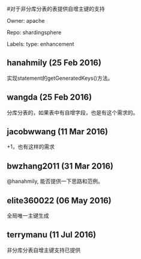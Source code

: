 #对于非分库分表的表提供自增主键的支持

Owner: apache

Repo: shardingsphere

Labels: type: enhancement 

## hanahmily (25 Feb 2016)

实现statement的getGeneratedKeys()方法。


## wangda (25 Feb 2016)

分库分表的，如果表中有自增字段，也是有这个需求的。


## jacobwwang (11 Mar 2016)

+1，也有这样的需求


## bwzhang2011 (31 Mar 2016)

@hanahmily, 能否提供一下思路和范例。


## elite360022 (06 May 2016)

全局唯一主键生成


## terrymanu (11 Jul 2016)

非分库分表自增主键支持已提供


